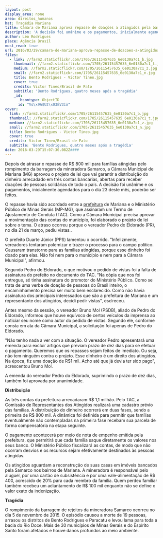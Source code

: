 ```yaml
---
layout: post
display_area: none
area: direitos_humanos
hat: Tragédia Mariana
title: Câmara de Mariana aprova repasse de doações a atingidos pela barragem da Samarco
description: 'A decisão foi unânime e os pagamentos, inicialmente agendados para o dia 23 deste mês, poderão ser feitos aos atingidos'
author: Léo Rodrigues
place: Agência Brasil
most_read: true
url: 2016/03/29/camara-de-mariana-aprova-repasse-de-doacoes-a-atingidos-pela-barragem-da-samarco/
files:
  - link: //farm2.staticflickr.com/1705/26115457635_6e0130a7c1_b.jpg
    thumbnail: //farm2.staticflickr.com/1705/26115457635_6e0130a7c1_t.jpg
    medium: //farm2.staticflickr.com/1705/26115457635_6e0130a7c1_z.jpg
    small: //farm2.staticflickr.com/1705/26115457635_6e0130a7c1_n.jpg
    title: Bento Rodrigues - Victor Tineo.jpg
    cover: true
    credits: Victor Tineo/Brasil de Fato
    subtitle: 'Bento Rodrigues, quatro meses após a tragédia'
    _id:
      _bsontype: ObjectID
      id: "Vú\x9A$U2\x03ßV3îô"
cover:
  link: //farm2.staticflickr.com/1705/26115457635_6e0130a7c1_b.jpg
  thumbnail: //farm2.staticflickr.com/1705/26115457635_6e0130a7c1_t.jpg
  medium: //farm2.staticflickr.com/1705/26115457635_6e0130a7c1_z.jpg
  small: //farm2.staticflickr.com/1705/26115457635_6e0130a7c1_n.jpg
  title: Bento Rodrigues - Victor Tineo.jpg
  cover: true
  credits: Victor Tineo/Brasil de Fato
  subtitle: 'Bento Rodrigues, quatro meses após a tragédia'
date: 2016-03-29T15:07:30.082Z####
---
```

<p>Depois de atrasar o repasse de R$ 800 mil para fam&iacute;lias atingidas pelo rompimento da barragem da mineradora Samarco, a C&acirc;mara Municipal de Mariana (MG) aprovou o projeto de lei que vai garantir a distribui&ccedil;&atilde;o do dinheiro arrecadado em tr&ecirc;s contas banc&aacute;rias, abertas para receber doa&ccedil;&otilde;es de pessoas solid&aacute;rias de todo o pa&iacute;s. A decis&atilde;o foi un&acirc;nime e os pagamentos, inicialmente agendados para o dia 23 deste m&ecirc;s, poder&atilde;o ser feitos.</p>

<p>O repasse havia sido acordado entre a&nbsp;<a href="http://http//agenciabrasil.ebc.com.br/geral/noticia/2016-03/prefeitura-vai-distribuir-r-11-milhao-doados-vitimas-de-tragedia-de-mariana" target="_blank">prefeitura</a>&nbsp;de Mariana e o Minist&eacute;rio P&uacute;blico de Minas Gerais (MP-MG), que assinaram um Termo de Ajustamento de Conduta (TAC). Como a C&acirc;mara Municipal precisa aprovar a movimenta&ccedil;&atilde;o das contas do munic&iacute;pio, foi elaborado o projeto de lei sobre o tema. O atraso ocorreu porque o vereador Pedro do Eldorado (PR), no dia 21 de mar&ccedil;o, pediu vistas..</p>

<p>O prefeito Duarte J&uacute;nior (PPS) lamentou o ocorrido. &quot;Infelizmente, vereadores tentaram polemizar e trazer o processo para o campo pol&iacute;tico. Causaram transtorno para as fam&iacute;lias atingidas, porque esse dinheiro foi doado para elas. N&atilde;o foi nem para o munic&iacute;pio e nem para a C&acirc;mara Municipal&quot;, afirmou.</p>

<p>Segundo Pedro do Eldorado, o que motivou o pedido de vistas foi a falta de assinatura do prefeito no documento do TAC. &quot;Na c&oacute;pia que nos foi entregue, s&oacute; tinha assinatura do promotor do Minist&eacute;rio P&uacute;blico. Como se trata de uma verba de doa&ccedil;&atilde;o de pessoas do Brasil inteiro, o encaminhamento precisa ser muito bem esclarecido. Como n&atilde;o havia assinatura dos principais interessados que s&atilde;o a prefeitura de Mariana e um representante dos atingidos, decidi pedir vistas&quot;, esclreceu.</p>

<p>Antes mesmo da sess&atilde;o, o vereador Bruno Mol (PSDB), aliado de Pedro do Eldorado, informou que houve equ&iacute;voco de certos ve&iacute;culos da imprensa ao noticiar seu nome como autor do pedido de vistas. Segundo ele, conforme consta em ata da C&acirc;mara Municipal, a solicita&ccedil;&atilde;o foi apenas de Pedro do Eldorado.</p>

<p>&quot;N&atilde;o tenho nada a ver com a situa&ccedil;&atilde;o. O vereador Pedro apresentar&aacute; uma emenda para excluir artigos que previam prazo de dez dias para se efetuar o pagamento. Queremos que os repasses sejam feitos de imediato. Ou seja, n&atilde;o tem ningu&eacute;m contra o projeto. Esse dinheiro &eacute; um direito dos atingidos. Na &eacute;poca, fiz uma doa&ccedil;&atilde;o de R$1 mil. Acho at&eacute; que j&aacute; devia ter sido pago&quot;, acrescentou Bruno Mol.</p>

<p>A emenda do vereador Pedro do Eldorado, suprimindo o prazo de dez dias, tamb&eacute;m foi aprovada por unanimidade.</p>

<p><strong>Distribui&ccedil;&atilde;o</strong></p>

<p>As tr&ecirc;s contas da prefeitura arrecadaram R$ 1,1 milh&atilde;o. Pelo TAC, a Comiss&atilde;o de Representantes dos Atingidos realizar&aacute; uma cadastro pr&eacute;vio das fam&iacute;lias. A distribui&ccedil;&atilde;o do dinheiro ocorrer&aacute; em duas fases, sendo a primeira de R$ 800 mil. A din&acirc;mica foi definida para permitir que fam&iacute;lias eventualmente n&atilde;o contempladas na primeira fase recebam sua parcela de forma compensat&oacute;ria na etapa seguinte.</p>

<p>O pagamento acontecer&aacute; por meio de nota de empenho emitida pela prefeitura, que permitir&aacute; que cada fam&iacute;lia saque diretamente os valores nos seus banco. O Minist&eacute;rio P&uacute;blico fiscalizar&aacute; as contas, de modo que n&atilde;o ocorram desvios e os recursos sejam efetivamente destinados &agrave;s pessoas atingidas.</p>

<p>Os atingidos aguardam a reconstru&ccedil;&atilde;o de suas casas em im&oacute;veis bancados pela Samarco nos bairros de Mariana. A mineradora &eacute; respons&aacute;vel pelo aluguel, por uma cart&atilde;o de subsist&ecirc;ncia e por uma vale-alimenta&ccedil;&atilde;o de R$ 400, acrescido de 20% para cada membro da fam&iacute;lia. Quem perdeu familiar tamb&eacute;m recebeu um adiantamento de R$ 100 mil enquanto n&atilde;o se define o valor exato da indeniza&ccedil;&atilde;o.</p>

<p><strong>Trag&eacute;dia</strong></p>

<p>O rompimento da barragem de rejeitos da mineradora Samarco ocorreu no dia 5 de novembro de 2015. O epis&oacute;dio causou a morte de 19 pessoas, arrasou os distritos de Bento Rodrigues e Paracatu e levou lama para toda a bacia do Rio Doce. Mais de 30 munic&iacute;pios de Minas Gerais e do Esp&iacute;rito Santo foram afetados e houve danos profundos ao meio ambiente.</p>

